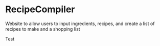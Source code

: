 # RecipeCompiler

Website to allow users to input ingredients, recipes, and create a list of recipes to make and a shopping list

Test
